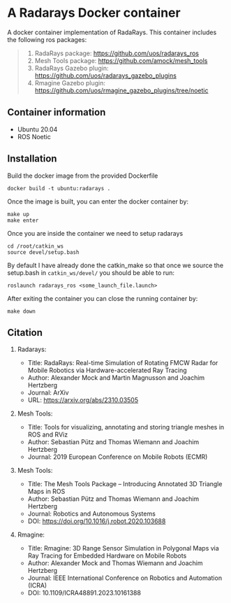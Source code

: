 # A Radarays Docker container
A docker container implementation of RadaRays.
This container includes the following ros packages:
> 1. RadaRays package: https://github.com/uos/radarays_ros
> 2. Mesh Tools package: https://github.com/amock/mesh_tools
> 3. RadaRays Gazebo plugin: https://github.com/uos/radarays_gazebo_plugins
> 4. Rmagine Gazebo plugin: https://github.com/uos/rmagine_gazebo_plugins/tree/noetic

## Container information
+ Ubuntu 20.04
+ ROS Noetic
## Installation

Build the docker image from the provided Dockerfile

```
docker build -t ubuntu:radarays .
```
Once the image is built, you can enter the docker container by: 

```
make up
make enter
```

Once you are inside the container we need to setup radarays 

```
cd /root/catkin_ws
source devel/setup.bash
```

By default I have already done the catkin_make so that once we source the setup.bash in ```catkin_ws/devel/``` you should be able to run:

```
roslaunch radarays_ros <some_launch_file.launch>
```

After exiting the container you can close the running container by:

```
make down
```

## Citation
1. Radarays:
    + Title: RadaRays: Real-time Simulation of Rotating FMCW Radar for Mobile Robotics via Hardware-accelerated Ray Tracing
    + Author: Alexander Mock and Martin Magnusson and Joachim Hertzberg
    + Journal: ArXiv
    + URL: https://arxiv.org/abs/2310.03505

2. Mesh Tools:
    + Title: Tools for visualizing, annotating and storing triangle meshes in ROS and RViz
    + Author: Sebastian Pütz and Thomas Wiemann and Joachim Hertzberg
    + Journal: 2019 European Conference on Mobile Robots (ECMR)

3. Mesh Tools:
    + Title: The Mesh Tools Package – Introducing Annotated 3D Triangle Maps in ROS
    + Author: Sebastian Pütz and Thomas Wiemann and Joachim Hertzberg
    + Journal: Robotics and Autonomous Systems
    + DOI: https://doi.org/10.1016/j.robot.2020.103688

4. Rmagine:
    + Title: Rmagine: 3D Range Sensor Simulation in Polygonal Maps via Ray Tracing for Embedded Hardware on Mobile Robots
    + Author: Alexander Mock and Thomas Wiemann and Joachim Hertzberg
    + Journal: IEEE International Conference on Robotics and Automation (ICRA)
    + DOI: 10.1109/ICRA48891.2023.10161388
